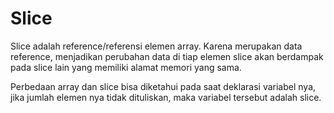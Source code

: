 # Slice

Slice adalah reference/referensi elemen array. Karena merupakan data reference, menjadikan perubahan data di tiap elemen slice akan berdampak pada slice lain yang memiliki alamat memori yang sama.

Perbedaan array dan slice bisa diketahui pada saat deklarasi variabel nya, jika jumlah elemen nya tidak dituliskan, maka variabel tersebut adalah slice.